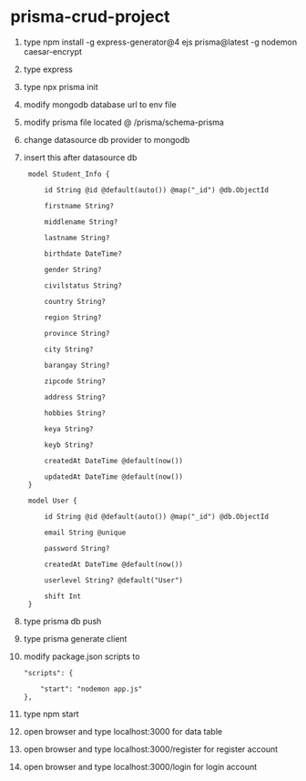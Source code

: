 # prisma-crud-project

1. type npm install -g express-generator@4 ejs prisma@latest -g nodemon caesar-encrypt
2. type express
3. type npx prisma init
4. modify mongodb database url to env file
5. modify prisma file located @ /prisma/schema-prisma
6. change datasource db provider to mongodb
7. insert this after datasource db 

        model Student_Info { 
  
            id String @id @default(auto()) @map("_id") @db.ObjectId 

            firstname String? 
        
            middlename String? 
    
            lastname String? 
    
            birthdate DateTime? 
    
            gender String? 
    
            civilstatus String? 
    
            country String? 
    
            region String? 
    
            province String? 
    
            city String? 
    
            barangay String? 
    
            zipcode String? 
    
            address String? 
    
            hobbies String? 
    
            keya String? 
    
            keyb String? 
    
            createdAt DateTime @default(now()) 
    
            updatedAt DateTime @default(now()) 
        } 
   
        model User { 
     
            id String @id @default(auto()) @map("_id") @db.ObjectId 
     
            email String @unique 
     
            password String? 
     
            createdAt DateTime @default(now()) 
     
            userlevel String? @default("User") 
     
            shift Int 
        }

8. type prisma db push
9. type prisma generate client
10. modify package.json scripts to

        "scripts": { 
    
            "start": "nodemon app.js" 
        },
    
11. type npm start
12. open browser and type localhost:3000 for data table
13. open browser and type localhost:3000/register for register account
14. open browser and type localhost:3000/login for login account
